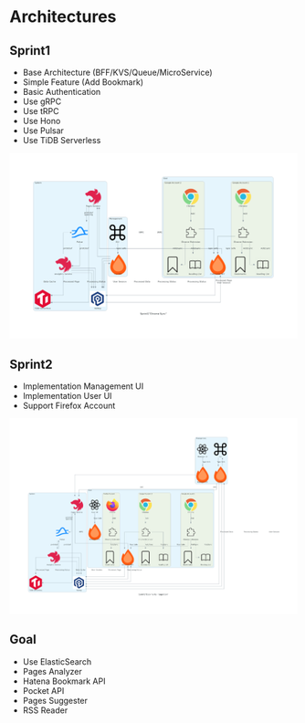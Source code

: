 # Architectures

## Sprint1

- Base Architecture (BFF/KVS/Queue/MicroService)
- Simple Feature (Add Bookmark)
- Basic Authentication
- Use gRPC
- Use tRPC
- Use Hono
- Use Pulsar
- Use TiDB Serverless

![Sprint1](./images/Sprint1.png)

## Sprint2

- Implementation Management UI
- Implementation User UI
- Support Firefox Account

![Sprint2](./images/Sprint2.png)

## Goal

- Use ElasticSearch
- Pages Analyzer
- Hatena Bookmark API
- Pocket API
- Pages Suggester
- RSS Reader
